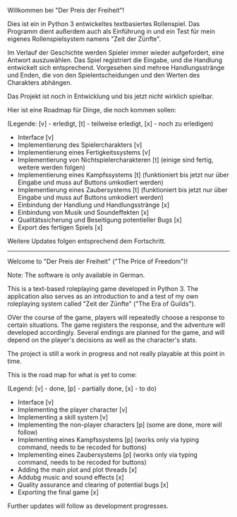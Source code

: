 Willkommen bei "Der Preis der Freiheit"!

Dies ist ein in Python 3 entwickeltes textbasiertes Rollenspiel. Das Programm dient außerdem auch als Einführung in und ein Test für mein eigenes Rollenspielsystem namens "Zeit der Zünfte".

Im Verlauf der Geschichte werden Spieler immer wieder aufgefordert, eine Antwort auszuwählen. Das Spiel registriert die Eingabe, und die Handlung entwickelt sich entsprechend.
Vorgesehen sind mehree Handlungsstränge und Enden, die von den Spielentscheidungen und den Werten des Charakters abhängen.

Das Projekt ist noch in Entwicklung und bis jetzt nicht wirklich spielbar.

Hier ist eine Roadmap für Dinge, die noch kommen sollen:

(Legende: [v] - erledigt, [t] - teilweise erledigt, [x] - noch zu erledigen)

 - Interface [v]
 - Implementierung des Spielercharakters [v]
 - Implementierung eines Fertigkeitssystems [v]
 - Implementierung von Nichtspielercharakteren [t] (einige sind fertig, weitere werden folgen)
 - Implementierung eines Kampfssystems [t] (funktioniert bis jetzt nur über Eingabe und muss auf Buttons umkodiert werden)
 - Implementierung eines Zaubersystems [t] (funktioniert bis jetzt nur über Eingabe und muss auf Buttons umkodiert werden)
 - Einbindung der Handlung und Handlungsstränge [x]
 - Einbindung von Musik und Soundeffekten [x]
 - Qualitätssicherung und Beseitigung potentieller Bugs [x]
 - Export des fertigen Spiels [x]

Weitere Updates folgen entsprechend dem Fortschritt.

_______________________________________________

Welcome to "Der Preis der Freiheit" ("The Price of Freedom")!

Note: The software is only available in German.

This is a text-based roleplaying game developed in Python 3. The application also serves as an introduction to and a test of my own roleplaying system called "Zeit der Zünfte" ("The Era of Guilds").

OVer the course of the game, players will repeatedly choose a response to certain situations. The game registers the response, and the adventure will developed accordingly.
Several endings are planned for the game, and will depend on the player's decisions as well as the character's stats.

The project is still a work in progress and not really playable at this point in time.

This is the road map for what is yet to come:

(Legend: [v] - done, [p] - partially done, [x] - to do)

 - Interface [v]
 - Implementing the player character [v]
 - Implementing a skill system [v]
 - Implementing the non-player characters [p] (some are done, more will follow)
 - Implementing eines Kampfssystems [p] (works only via typing command, needs to be recoded for buttons)
 - Implementing eines Zaubersystems [p] (works only via typing command, needs to be recoded for buttons)
 - Adding the main plot and plot threads [x]
 - Addubg music and sound effects [x]
 - Quality assurance and clearing of potential bugs [x]
 - Exporting the final game [x]

Further updates will follow as development progresses.
